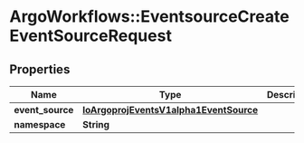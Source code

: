 # ArgoWorkflows::EventsourceCreateEventSourceRequest

## Properties
Name | Type | Description | Notes
------------ | ------------- | ------------- | -------------
**event_source** | [**IoArgoprojEventsV1alpha1EventSource**](IoArgoprojEventsV1alpha1EventSource.md) |  | [optional] 
**namespace** | **String** |  | [optional] 


